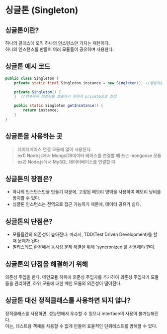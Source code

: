 # 싱글톤 (Singleton)

## 싱글톤이란?
하나의 클래스에 오직 하나의 인스턴스만 가지는 패턴이다.<br>
하나의 인스턴스를 만들어 여러 모듈들이 공유하며 사용한다.

## 싱글톤 예시 코드
```java
public class Singleton {
    private static final Singleton instance = new Singleton(); //생성자를 한번은 호출해야 하니까 직접 넣어줌

    private Singleton() {
    }  //외부에서 생성자를 호출하지 못하게 private으로 설정

    public static Singleton getInsatance() {
        return instance;
    }
}
```

## 싱글톤을 사용하는 곳
> 데이터베이스 연결 모듈에 많이 사용된다.<br>
> ex1) Node.js에서 MongoDB데이터 베이스를 연결할 때 쓰는 mongoose 모듈 <br>
> ex2) Node.js에서 MySQL 데이터베이스를 연결할 때

## 싱글톤의 장점은?
- 하나의 인스턴스만을 만들기 때문에, 고정된 메모리 영역을 사용하여 메모리 낭비를 방지할 수 있다. 
- 싱글톤 인스턴스는 전역으로 접근 가능하기 때문에, 데이터 공유가 쉽다.

## 싱글톤의 단점은?
- 모듈들간의 의존성이 높아진다. 따라서, TDD(Test Driven Development)를 할 때 문제가 된다.
- 멀티스레드 환경에서 동시성 문제 해결을 위해 'syncronized'를 사용해야 한다.

## 싱글톤의 단점을 해결하기 위해
의존성 주입을 한다.
메인모듈 하위에 의존성 주입자를 추가하여 의존성 주입자가 모듈들을 관리하면, 하위 모듈에 대한 메인 모듈의 의존성이 떨어진다.

## 싱글톤 대신 정적클래스를 사용하면 되지 않나?
정적클래스를 사용하면, 성능면에서 우수할 수 있으나 interface의 사용이 불가능해진다.<br>
이는, 테스트용 객체를 사용할 수 없게 만들어 효율적인 단위테스트를 방해할 수 있다.
